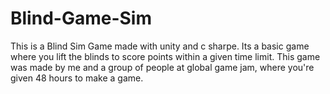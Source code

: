 # Blind-Game-Sim
This is a Blind Sim Game made with unity and c sharpe.
Its a basic game where you lift the blinds to score points within a
given time limit. This game was made by me and a group of people at global
game jam, where you're given 48 hours to make a game.
